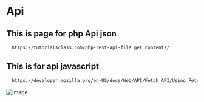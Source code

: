 


# Api  



## This is page for php Api json 

```bash
  https://tutorialsclass.com/php-rest-api-file_get_contents/
```



## This is for api javascript 


```bash
  https://developer.mozilla.org/en-US/docs/Web/API/Fetch_API/Using_Fetch
```




![image](https://user-images.githubusercontent.com/94997828/174197093-9cbd2ef0-34cf-4457-a5a9-81bee9554485.png)


